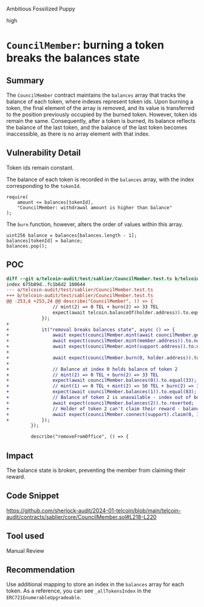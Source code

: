 Ambitious Fossilized Puppy

high

# `CouncilMember`: burning a token breaks the balances state

## Summary

The `CouncilMember` contract maintains the `balances` array that tracks the balance of each token, where indexes represent token ids. Upon burning a token, the final element of the array is removed, and its value is transferred to the position previously occupied by the burned token. However, token ids remain the same. Consequently, after a token is burned, its balance reflects the balance of the last token, and the balance of the last token becomes inaccessible, as there is no array element with that index.

## Vulnerability Detail

Token ids remain constant.

The balance of each token is recorded in the `balances` array, with the index corresponding to the `tokenId`.

```solidity
require(
    amount <= balances[tokenId],
    "CouncilMember: withdrawal amount is higher than balance"
);
```

The `burn` function, however, alters the order of values within this array.

```solidity
uint256 balance = balances[balances.length - 1];
balances[tokenId] = balance;
balances.pop();
```

## POC

```diff
diff --git a/telcoin-audit/test/sablier/CouncilMember.test.ts b/telcoin-audit/test/sablier/CouncilMember.test.ts
index 675b89d..fc1b6d2 100644
--- a/telcoin-audit/test/sablier/CouncilMember.test.ts
+++ b/telcoin-audit/test/sablier/CouncilMember.test.ts
@@ -253,6 +253,24 @@ describe("CouncilMember", () => {
                 // mint(2) => 0 TEL + burn(2) => 33 TEL
                 expect(await telcoin.balanceOf(holder.address)).to.equal(33);
             });
+
+            it("removal breaks balances state", async () => {
+                await expect(councilMember.mint(await councilMember.getAddress())).to.not.reverted;
+                await expect(councilMember.mint(member.address)).to.not.reverted;
+                await expect(councilMember.mint(support.address)).to.not.reverted;
+
+                await expect(councilMember.burn(0, holder.address)).to.not.reverted;
+
+                // Balance at index 0 holds balance of token 2
+                // mint(2) => 0 TEL + burn(2) => 33 TEL
+                expect(await councilMember.balances(0)).to.equal(33);
+                // mint(1) => 0 TEL + mint(2) => 50 TEL + burn(2) => 33 TEL
+                expect(await councilMember.balances(1)).to.equal(83);
+                // Balance of token 2 is unavailable - index out of bounds
+                await expect(councilMember.balances(2)).to.reverted;
+                // Holder of token 2 can't claim their reward - balance unavailable
+                await expect(councilMember.connect(support).claim(0, 1)).to.reverted;
+            });
         });

         describe("removeFromOffice", () => {
```

## Impact

The balance state is broken, preventing the member from claiming their reward.

## Code Snippet

https://github.com/sherlock-audit/2024-01-telcoin/blob/main/telcoin-audit/contracts/sablier/core/CouncilMember.sol#L218-L220

## Tool used

Manual Review

## Recommendation

Use additional mapping to store an index in the `balances` array for each token. As a reference, you can see `_allTokensIndex` in the `ERC721EnumerableUpgradeable`.
